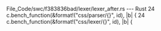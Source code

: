 File_Code/swc/f383836bad/lexer/lexer_after.rs --- Rust
24     c.bench_function(&format!("css/parser/{}", id), |b| {                                                                                                 24     c.bench_function(&format!("css/lexer/{}", id), |b| {

